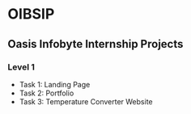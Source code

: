 # OIBSIP
## Oasis Infobyte Internship Projects
### Level 1
- Task 1: Landing Page
- Task 2: Portfolio
- Task 3: Temperature Converter Website 
